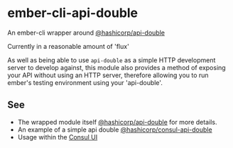 # ember-cli-api-double

An ember-cli wrapper around [@hashicorp/api-double](https://github.com/hashicorp/api-double/)

Currently in a reasonable amount of 'flux'

As well as being able to use `api-double` as a simple HTTP development server to develop against, this module also provides a method of exposing your API without using an HTTP server, therefore allowing you to run ember's testing environment using your 'api-double'.

## See

- The wrapped module itself [@hashicorp/api-double](https://github.com/hashicorp/api-double/) for more details.
- An example of a simple api double [@hashicorp/consul-api-double](https://github.com/hashicorp/consul-api-double/)
- Usage within the [Consul UI](https://github.com/hashicorp/consul/tree/master/ui-v2)

